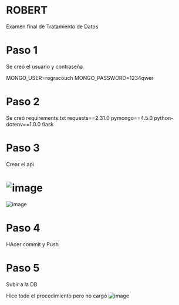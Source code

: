 # ROBERT
Examen final de Tratamiento de Datos

# Paso 1

Se creó el usuario y contraseña

MONGO_USER=rogracouch
MONGO_PASSWORD=1234qwer

# Paso 2
Se creó requirements.txt
requests==2.31.0
pymongo==4.5.0
python-dotenv==1.0.0
flask

# Paso 3
Crear el api

# ![image](https://github.com/rogra4813/ROBERT/assets/144501789/f72b4098-ea8a-495e-a477-072a52fe8604)

![image](https://github.com/rogra4813/ROBERT/assets/144501789/5cda9cd6-10d0-46a6-a29d-b9c8b6d57b83)

# Paso 4
HAcer commit y Push

# Paso 5
Subir a la DB

Hice todo el procedimiento pero no cargó
![image](https://github.com/rogra4813/ROBERT/assets/144501789/745ba5a9-d033-4a30-8ff5-729ce03f899a)







